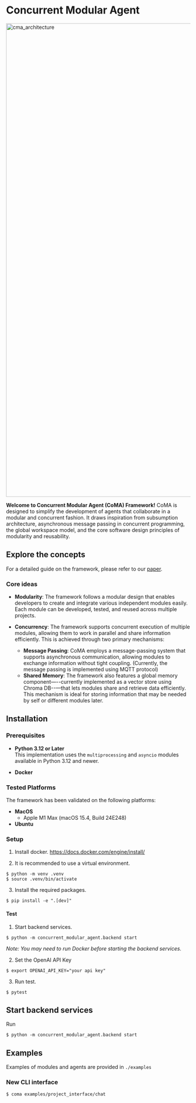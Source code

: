 # Concurrent Modular Agent
<img width="1292" alt="cma_architecture" src="https://github.com/user-attachments/assets/07ba751e-64a9-4e34-805c-0c0ce8ef8512" />

**Welcome to Concurrent Modular Agent (CoMA) Framework!** 
CoMA is designed to simplify the development of agents that collaborate in a modular and concurrent fashion. It draws inspiration from subsumption architecture, asynchronous message passing in concurrent programming, the global workspace model, and the core software design principles of modularity and reusability.

## Explore the concepts
For a detailed guide on the framework, please refer to our [paper](https://www.google.com). 

### Core ideas
- **Modularity**: The framework follows a modular design that enables developers to create and integrate various independent modules easily. Each module can be developed, tested, and reused across multiple projects.

- **Concurrency**: The framework supports concurrent execution of multiple modules, allowing them to work in parallel and share information efficiently. This is achieved through two primary mechanisms:
    - **Message Passing**: CoMA employs a message-passing system that supports asynchronous communication, allowing modules to exchange information without tight coupling. (Currently, the message passing is implemented using MQTT protocol)
    - **Shared Memory**: The framework also features a global memory component—--currently implemented as a vector store using Chroma DB--—that lets modules share and retrieve data efficiently. This mechanism is ideal for storing information that may be needed by self or different modules later.


## Installation

### Prerequisites

- **Python 3.12 or Later**  
  This implementation uses the `multiprocessing` and `asyncio` modules available in Python 3.12 and newer.
  
- **Docker**

### Tested Platforms

The framework has been validated on the following platforms:

- **MacOS**  
  - Apple M1 Max (macOS 15.4, Build 24E248)
- **Ubuntu**

### Setup
1. Install docker. 
https://docs.docker.com/engine/install/

2. It is recommended to use a virtual environment. 
```console
$ python -m venv .venv
$ source .venv/bin/activate
```

3. Install the required packages.
```console
$ pip install -e ".[dev]"
```

#### Test
1. Start backend services.
```console
$ python -m concurrent_modular_agent.backend start
```
*Note: You may need to run Docker before starting the backend services.*

2. Set the OpenAI API Key
```console
$ export OPENAI_API_KEY="your api key"
```

3. Run test.
```console
$ pytest
```

## Start backend services
Run
```console 
$ python -m concurrent_modular_agent.backend start
```


## Examples
Examples of modules and agents are provided in `./examples`


### New CLI interface

```console
$ coma examples/project_interface/chat
```
